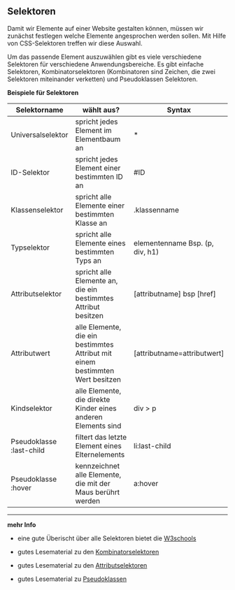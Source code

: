 ## Selektoren

Damit wir Elemente auf einer Website gestalten können, müssen wir zunächst festlegen welche Elemente angesprochen werden sollen. Mit Hilfe von CSS-Selektoren treffen wir diese Auswahl. 

Um das passende Element auszuwählen gibt es viele verschiedene Selektoren für verschiedene Anwendungsbereiche. Es gibt einfache Selektoren, Kombinatorselektoren (Kombinatoren sind Zeichen, die zwei Selektoren miteinander verketten) und Pseudoklassen Selektoren. 

**Beispiele für Selektoren**

| Selektorname      | wählt aus?                                                        | Syntax                        |
|-------------------|-------------------------------------------------------------------|-------------------------------|
| Universalselektor | spricht jedes Element im Elementbaum an                           |*                              |
| ID-Selektor       | spricht jedes Element einer bestimmten ID an                      |#ID                            |        
| Klassenselektor   | spricht alle Elemente einer bestimmten Klasse an                  |.klassenname                   |     
| Typselektor       | spricht alle Elemente eines bestimmten Typs an                    |elementenname Bsp. (p, div, h1)|   
| Attributselektor  | spricht alle Elemente an, die ein bestimmtes Attribut besitzen    |[attributname] bsp [href]| 
| Attributwert      | alle Elemente, die ein bestimmtes Attribut mit einem bestimmten Wert besitzen|[attributname=attributwert]|
| Kindselektor      | alle Elemente, die direkte Kinder eines anderen Elements sind     |div > p                        |            
| Pseudoklasse :last-child    | filtert das letzte Element eines Elternelements       |li:last-child             |
| Pseudoklasse :hover| kennzeichnet alle Elemente, die mit der Maus berührt werden    |a:hover                        |

---

**mehr Info**

- eine gute Überischt über alle Selektoren bietet die [W3schools](https://www.w3schools.com/cssref/css_selectors.asp)

- gutes Lesematerial zu den 
[Kombinatorselektoren](https://www.mediaevent.de/css/css-selektor-kontextselektor.html)

- gutes Lesematerial zu den [Attributselektoren](https://www.w3schools.com/css/css_attribute_selectors.asp)

- gutes Lesematerial zu [Pseudoklassen](https://developer.mozilla.org/de/docs/Web/CSS/Pseudo-classes)












